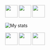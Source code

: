 <img src="https://media1.tenor.com/images/7384e60dbf924768d36a97579978de7e/tenor.gif?itemid=15517035" width=40> <img src="https://media1.tenor.com/images/7384e60dbf924768d36a97579978de7e/tenor.gif?itemid=15517035" width=40> <img src="https://media1.tenor.com/images/7384e60dbf924768d36a97579978de7e/tenor.gif?itemid=15517035" width=40>

![My stats](https://github-readme-stats.vercel.app/api?username=Epsilonbolee0&show_icons=true&theme=react&count_private=true)
<br>


<img src="https://media1.tenor.com/images/7384e60dbf924768d36a97579978de7e/tenor.gif?itemid=15517035" width=40> <img src="https://media1.tenor.com/images/7384e60dbf924768d36a97579978de7e/tenor.gif?itemid=15517035" width=40> <img src="https://media1.tenor.com/images/7384e60dbf924768d36a97579978de7e/tenor.gif?itemid=15517035" width=40>
